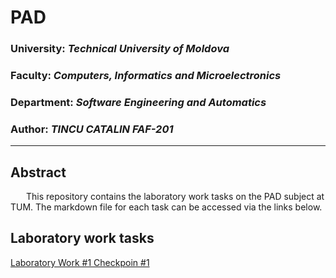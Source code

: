 # PAD

### University: _Technical University of Moldova_
### Faculty: _Computers, Informatics and Microelectronics_
### Department: _Software Engineering and Automatics_
### Author: _TINCU CATALIN FAF-201_

----

## Abstract
&ensp;&ensp;&ensp; This repository contains the laboratory work tasks on the PAD subject at TUM. The markdown file for each task can be accessed via the links below.

## Laboratory work tasks

[Laboratory Work #1 Checkpoin #1]()
